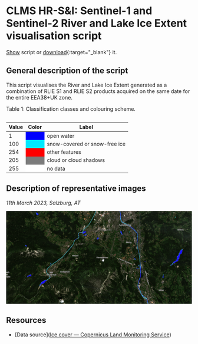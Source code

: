 # CLMS HR-S&I: Sentinel-1 and Sentinel-2 River and Lake Ice Extent visualisation script

<a href="#" id='togglescript'>Show</a> script or [download](script.js){:target="_blank"} it.
<div id='script_view' style="display:none">
{% highlight javascript %}
{% include_relative script.js %}
{% endhighlight %}
</div>

## General description of the script
This script visualises the River and Lake Ice Extent generated as a combination of RLIE S1 and RLIE S2 products acquired on the same date for the entire EEA38+UK zone.

Table 1: Classification classes and colouring scheme.

<table>

</tbody>

</table>

<table>
      <thead>
    <tr>
      <th>Value</th>
      <th>Color</th>
      <th>Label</th>
    </tr>
  </thead>
  <tbody>
    <tr>
      <td>1</td>
      <td style="background-color: #0000FE;"></td>
      <td>open water</td>
    </tr>
    <tr>
      <td>100</td>
      <td style="background-color: #00E8FF;"></td>
      <td>snow-covered or snow-free ice</td>
    </tr>
    <tr>
      <td>254</td>
      <td style="background-color: #FF0000;"></td>
      <td>other features</td>
    </tr>
    <tr>
      <td>205</td>
      <td style="background-color: #7B7B7B;"></td>
      <td>cloud or cloud shadows</td>
    </tr>
    <tr>
      <td>255</td>
      <td style="background-color: #FFFFFF;"></td>
      <td>no data</td>
    </tr>
</tbody>
</table>

## Description of representative images

*11th March 2023, Salzburg, AT*

![RLIES1S2](fig/figure.png)

## Resources

- [Data source]([Ice cover — Copernicus Land Monitoring Service](https://land.copernicus.eu/pan-european/biophysical-parameters/high-resolution-snow-and-ice-monitoring/ice-products/ice-cover))